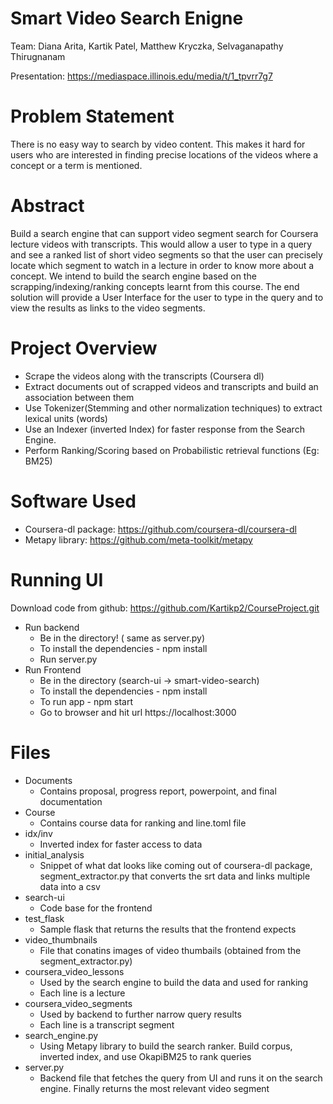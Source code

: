 # Smart Video Search Enigne

Team: Diana Arita, Kartik Patel, Matthew Kryczka, Selvaganapathy Thirugnanam

Presentation: https://mediaspace.illinois.edu/media/t/1_tpvrr7g7

# Problem Statement

There is no easy way to search by video content. This makes it hard for users who are interested in finding precise locations of the videos where a concept or a term is mentioned.

# Abstract

Build a search engine that can support video segment search for Coursera lecture videos with transcripts. This would allow a user to type in a query and see a ranked list of short video segments so that the user can precisely locate which segment to watch in a lecture in order to know more about a concept. We intend to build the search engine based on the scrapping/indexing/ranking concepts learnt from this course. The end solution will provide a User Interface for the user to type in the query and to view the results as links to the video segments.

# Project Overview

- Scrape the videos along with the transcripts (Coursera dl)
- Extract documents out of scrapped videos and transcripts and build an
association between them
- Use Tokenizer(Stemming and other normalization techniques) to extract
lexical units (words)
- Use an Indexer (inverted Index) for faster response from the Search
Engine.
- Perform Ranking/Scoring based on Probabilistic retrieval functions (Eg:
BM25)

# Software Used

- Coursera-dl package: https://github.com/coursera-dl/coursera-dl
- Metapy library: https://github.com/meta-toolkit/metapy

# Running UI
Download code from github: https://github.com/Kartikp2/CourseProject.git
- Run backend
  - Be in the directory! ( same as server.py)
  - To install the dependencies - npm install
  - Run server.py
- Run Frontend
  - Be in the directory (search-ui -> smart-video-search)
  - To install the dependencies - npm install
  - To run app - npm start
  - Go to browser and hit url https://localhost:3000

# Files
- Documents 
  - Contains proposal, progress report, powerpoint, and final documentation
- Course
  - Contains course data for ranking and line.toml file
- idx/inv
  - Inverted index for faster access to data
- initial_analysis
  - Snippet of what dat looks like coming out of coursera-dl package, segment_extractor.py that converts the srt data and links multiple data into a csv
- search-ui
  - Code base for the frontend
- test_flask
  - Sample flask that returns the results that the frontend expects
- video_thumbnails
  - File that conatins images of video thumbails (obtained from the segment_extractor.py)
- coursera_video_lessons
  - Used by the search engine to build the data and used for ranking
  - Each line is a lecture
- coursera_video_segments
  - Used by backend to further narrow query results
  - Each line is a transcript segment
- search_engine.py
  - Using Metapy library to build the search ranker. Build corpus, inverted index, and use OkapiBM25 to rank queries
- server.py
  - Backend file that fetches the query from UI and runs it on the search engine. Finally returns the most relevant video segment
